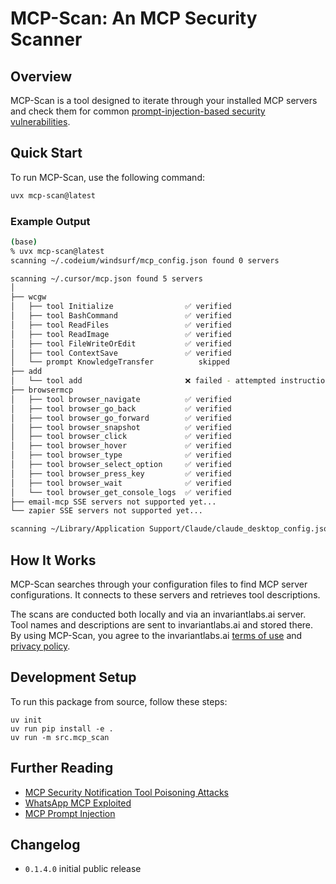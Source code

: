 # MCP-Scan: An MCP Security Scanner

## Overview
MCP-Scan is a tool designed to iterate through your installed MCP servers and check them for common [prompt-injection-based security vulnerabilities](https://invariantlabs.ai/blog/mcp-security-notification-tool-poisoning-attacks).

## Quick Start
To run MCP-Scan, use the following command:

```bash
uvx mcp-scan@latest
```

### Example Output
```bash
(base)
% uvx mcp-scan@latest
scanning ~/.codeium/windsurf/mcp_config.json found 0 servers

scanning ~/.cursor/mcp.json found 5 servers
│
├── wcgw
│   ├── tool Initialize                ✅ verified
│   ├── tool BashCommand               ✅ verified
│   ├── tool ReadFiles                 ✅ verified
│   ├── tool ReadImage                 ✅ verified
│   ├── tool FileWriteOrEdit           ✅ verified
│   ├── tool ContextSave               ✅ verified
│   └── prompt KnowledgeTransfer          skipped
├── add
│   └── tool add                       ❌ failed - attempted instruction overwrite
├── browsermcp
│   ├── tool browser_navigate          ✅ verified
│   ├── tool browser_go_back           ✅ verified
│   ├── tool browser_go_forward        ✅ verified
│   ├── tool browser_snapshot          ✅ verified
│   ├── tool browser_click             ✅ verified
│   ├── tool browser_hover             ✅ verified
│   ├── tool browser_type              ✅ verified
│   ├── tool browser_select_option     ✅ verified
│   ├── tool browser_press_key         ✅ verified
│   ├── tool browser_wait              ✅ verified
│   └── tool browser_get_console_logs  ✅ verified
├── email-mcp SSE servers not supported yet...
└── zapier SSE servers not supported yet...

scanning ~/Library/Application Support/Claude/claude_desktop_config.json file not found
```

## How It Works
MCP-Scan searches through your configuration files to find MCP server configurations. It connects to these servers and retrieves tool descriptions.

The scans are conducted both locally and via an invariantlabs.ai server. Tool names and descriptions are sent to invariantlabs.ai and stored there. By using MCP-Scan, you agree to the invariantlabs.ai [terms of use](https://explorer.invariantlabs.ai/terms) and [privacy policy](https://invariantlabs.ai/privacy-policy).

## Development Setup
To run this package from source, follow these steps:

```
uv init
uv run pip install -e .
uv run -m src.mcp_scan
```

## Further Reading
- [MCP Security Notification Tool Poisoning Attacks](https://invariantlabs.ai/blog/mcp-security-notification-tool-poisoning-attacks)
- [WhatsApp MCP Exploited](https://invariantlabs.ai/blog/whatsapp-mcp-exploited)
- [MCP Prompt Injection](https://simonwillison.net/2025/Apr/9/mcp-prompt-injection/)

## Changelog
- `0.1.4.0` initial public release